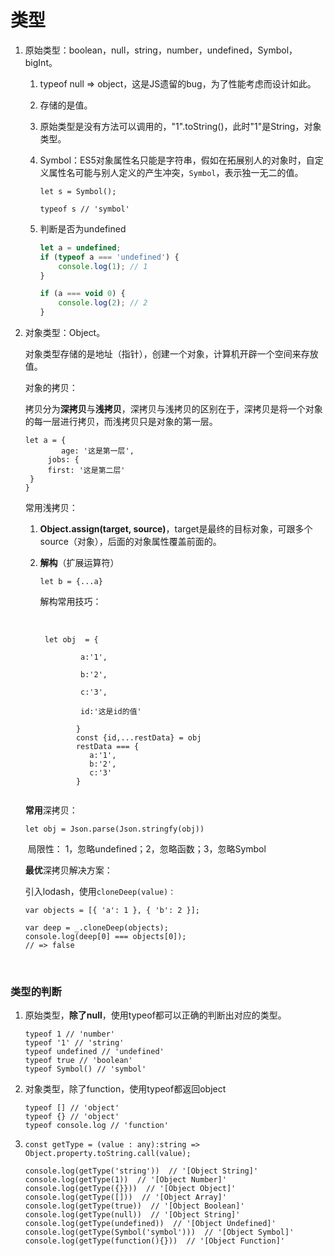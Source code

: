 # 类型

1. 原始类型：boolean，null，string，number，undefined，Symbol，bigInt。

   1. typeof null => object，这是JS遗留的bug，为了性能考虑而设计如此。

   2. 存储的是值。

   3. 原始类型是没有方法可以调用的，"1".toString()，此时"1"是String，对象类型。

   4. Symbol：ES5对象属性名只能是字符串，假如在拓展别人的对象时，自定义属性名可能与别人定义的产生冲突，`Symbol`，表示独一无二的值。

      ```
      let s = Symbol();
      
      typeof s // 'symbol'
      ```

   5. 判断是否为undefined

      ```js
      let a = undefined;
      if (typeof a === 'undefined') {
          console.log(1); // 1
      }
      
      if (a === void 0) {
          console.log(2); // 2
      }
      ```

      

2. 对象类型：Object。

   对象类型存储的是地址（指针），创建一个对象，计算机开辟一个空间来存放值。

   对象的拷贝：

   拷贝分为**深拷贝**与**浅拷贝**，深拷贝与浅拷贝的区别在于，深拷贝是将一个对象的每一层进行拷贝，而浅拷贝只是对象的第一层。

   ```
   let a = {
           age: '这是第一层',
       	jobs: {
   		first: '这是第二层'
   	}
   }
   ```

   常用浅拷贝：

   1. **Object.assign(target, source)**，target是最终的目标对象，可跟多个source（对象），后面的对象属性覆盖前面的。

   2. **解构**（扩展运算符）

      `let b = {...a}` 

      解构常用技巧：

      ​	

      ```
       let obj  = {
      
              ​	a:'1',
      
              ​	b:'2',
      
              ​	c:'3',
      
              ​	id:'这是id的值'	
      
              }
              const {id,...restData} = obj
              restData === {
                 a:'1',
                 b:'2',
                 c:'3'
              }
      
      
      ```

      

   **常用**深拷贝：

   `let obj = Json.parse(Json.stringfy(obj))`

   ​	局限性：	1，忽略undefined；2，忽略函数；3，忽略Symbol

   **最优**深拷贝解决方案：

   引入lodash，使用`cloneDeep(value)：` 

   ```
   var objects = [{ 'a': 1 }, { 'b': 2 }];
    
   var deep = _.cloneDeep(objects);
   console.log(deep[0] === objects[0]);
   // => false
   ```

   ​	

### 类型的判断

1. 原始类型，**除了null**，使用typeof都可以正确的判断出对应的类型。

   ```
   typeof 1 // 'number'
   typeof '1' // 'string'
   typeof undefined // 'undefined'
   typeof true // 'boolean'
   typeof Symbol() // 'symbol'
   ```

2. 对象类型，除了function，使用typeof都返回object

   ```
   typeof [] // 'object'
   typeof {} // 'object'
   typeof console.log // 'function'
   ```
   
   
3.
    ```
   const getType = (value : any):string => Object.property.toString.call(value);
   
   console.log(getType('string'))  // '[Object String]'
   console.log(getType(1))  // '[Object Number]'
   console.log(getType({}}))  // '[Object Object]'
   console.log(getType([]))  // '[Object Array]'
   console.log(getType(true))  // '[Object Boolean]'
   console.log(getType(null))  // '[Object String]'
   console.log(getType(undefined))  // '[Object Undefined]'
   console.log(getType(Symbol('symbol')))  // '[Object Symbol]'
   console.log(getType(function(){}))  // '[Object Function]'
```
   

